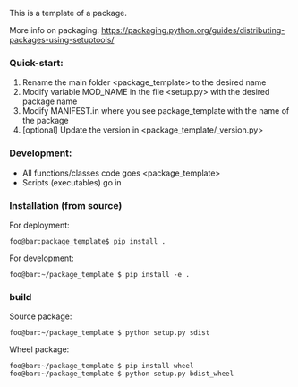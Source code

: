 This is a template of a package.

More info on packaging:
https://packaging.python.org/guides/distributing-packages-using-setuptools/

### Quick-start:

1. Rename the main folder <package_template> to the desired name
2. Modify variable MOD_NAME in the file <setup.py> with the desired package name
3. Modify MANIFEST.in where you see package_template with the name of the package
4. [optional] Update the version in <package_template/_version.py>

### Development:

- All functions/classes code goes <package_template>
- Scripts (executables) go in <scripts>

### Installation (from source)

For deployment:

```shell
foo@bar:package_template$ pip install . 
```

For development:

```shell
foo@bar:~/package_template $ pip install -e . 
```

### build

Source package:

```shell
foo@bar:~/package_template $ python setup.py sdist
```

Wheel package:

```shell
foo@bar:~/package_template $ pip install wheel
foo@bar:~/package_template $ python setup.py bdist_wheel
```